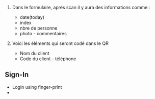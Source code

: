 
1. Dans le formulaire, après scan il y aura des informations comme :
	- date(today)
	- index 
	- nbre de personne
	- photo
	- commentaires

1. Voici les éléments qui seront codé dans le QR 
	- Nom du client
	- Code du client
	- téléphone

## Sign-In
- Login using finger-print
- 


